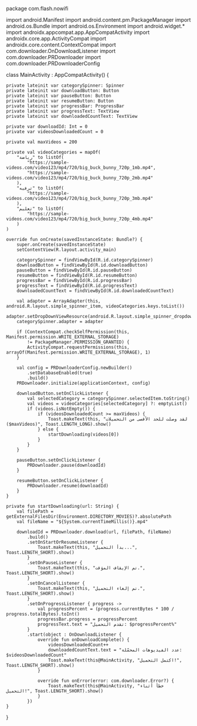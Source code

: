 package com.flash.nowifi

import android.Manifest
import android.content.pm.PackageManager
import android.os.Bundle
import android.os.Environment
import android.widget.*
import androidx.appcompat.app.AppCompatActivity
import androidx.core.app.ActivityCompat
import androidx.core.content.ContextCompat
import com.downloader.OnDownloadListener
import com.downloader.PRDownloader
import com.downloader.PRDownloaderConfig

class MainActivity : AppCompatActivity() {

    private lateinit var categorySpinner: Spinner
    private lateinit var downloadButton: Button
    private lateinit var pauseButton: Button
    private lateinit var resumeButton: Button
    private lateinit var progressBar: ProgressBar
    private lateinit var progressText: TextView
    private lateinit var downloadedCountText: TextView

    private var downloadId: Int = 0
    private var videosDownloadedCount = 0

    private val maxVideos = 200

    private val videoCategories = mapOf(
        "رياضة" to listOf(
            "https://sample-videos.com/video123/mp4/720/big_buck_bunny_720p_1mb.mp4",
            "https://sample-videos.com/video123/mp4/720/big_buck_bunny_720p_2mb.mp4"
        ),
        "ترفيه" to listOf(
            "https://sample-videos.com/video123/mp4/720/big_buck_bunny_720p_3mb.mp4"
        ),
        "تعليم" to listOf(
            "https://sample-videos.com/video123/mp4/720/big_buck_bunny_720p_4mb.mp4"
        )
    )

    override fun onCreate(savedInstanceState: Bundle?) {
        super.onCreate(savedInstanceState)
        setContentView(R.layout.activity_main)

        categorySpinner = findViewById(R.id.categorySpinner)
        downloadButton = findViewById(R.id.downloadButton)
        pauseButton = findViewById(R.id.pauseButton)
        resumeButton = findViewById(R.id.resumeButton)
        progressBar = findViewById(R.id.progressBar)
        progressText = findViewById(R.id.progressText)
        downloadedCountText = findViewById(R.id.downloadedCountText)

        val adapter = ArrayAdapter(this, android.R.layout.simple_spinner_item, videoCategories.keys.toList())
        adapter.setDropDownViewResource(android.R.layout.simple_spinner_dropdown_item)
        categorySpinner.adapter = adapter

        if (ContextCompat.checkSelfPermission(this, Manifest.permission.WRITE_EXTERNAL_STORAGE)
            != PackageManager.PERMISSION_GRANTED) {
            ActivityCompat.requestPermissions(this, arrayOf(Manifest.permission.WRITE_EXTERNAL_STORAGE), 1)
        }

        val config = PRDownloaderConfig.newBuilder()
            .setDatabaseEnabled(true)
            .build()
        PRDownloader.initialize(applicationContext, config)

        downloadButton.setOnClickListener {
            val selectedCategory = categorySpinner.selectedItem.toString()
            val videos = videoCategories[selectedCategory] ?: emptyList()
            if (videos.isNotEmpty()) {
                if (videosDownloadedCount >= maxVideos) {
                    Toast.makeText(this, "لقد وصلت للحد الأقصى من التحميلات ($maxVideos)", Toast.LENGTH_LONG).show()
                } else {
                    startDownloading(videos[0])
                }
            }
        }

        pauseButton.setOnClickListener {
            PRDownloader.pause(downloadId)
        }

        resumeButton.setOnClickListener {
            PRDownloader.resume(downloadId)
        }
    }

    private fun startDownloading(url: String) {
        val filePath = getExternalFilesDir(Environment.DIRECTORY_MOVIES)?.absolutePath
        val fileName = "${System.currentTimeMillis()}.mp4"

        downloadId = PRDownloader.download(url, filePath, fileName)
            .build()
            .setOnStartOrResumeListener {
                Toast.makeText(this, "بدأ التحميل...", Toast.LENGTH_SHORT).show()
            }
            .setOnPauseListener {
                Toast.makeText(this, "تم الإيقاف المؤقت.", Toast.LENGTH_SHORT).show()
            }
            .setOnCancelListener {
                Toast.makeText(this, "تم إلغاء التحميل.", Toast.LENGTH_SHORT).show()
            }
            .setOnProgressListener { progress ->
                val progressPercent = (progress.currentBytes * 100 / progress.totalBytes).toInt()
                progressBar.progress = progressPercent
                progressText.text = "تقدم التحميل: $progressPercent%"
            }
            .start(object : OnDownloadListener {
                override fun onDownloadComplete() {
                    videosDownloadedCount++
                    downloadedCountText.text = "عدد الفيديوهات المحمّلة: $videosDownloadedCount"
                    Toast.makeText(this@MainActivity, "اكتمل التحميل!", Toast.LENGTH_SHORT).show()
                }

                override fun onError(error: com.downloader.Error?) {
                    Toast.makeText(this@MainActivity, "خطأ أثناء التحميل!", Toast.LENGTH_SHORT).show()
                }
            })
    }
}

